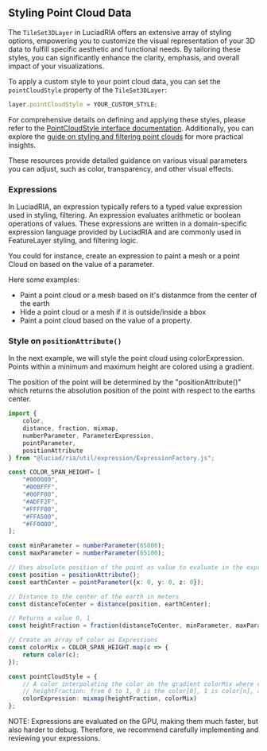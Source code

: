 ## Styling Point Cloud Data

The `TileSet3DLayer` in LuciadRIA offers an extensive array of styling options, empowering you to customize the visual representation of your 3D data to fulfill specific aesthetic and functional needs. By tailoring these styles, you can significantly enhance the clarity, emphasis, and overall impact of your visualizations.

To apply a custom style to your point cloud data, you can set the `pointCloudStyle` property of the `TileSet3DLayer`:

```typescript
layer.pointCloudStyle = YOUR_CUSTOM_STYLE;
```

For comprehensive details on defining and applying these styles, please refer to the [PointCloudStyle interface documentation](https://dev.luciad.com/portal/productDocumentation/LuciadRIA/docs/reference/LuciadRIA/interfaces/_luciad_ria_view_style_PointCloudStyle.PointCloudStyle.html). Additionally, you can explore the [guide on styling and filtering point clouds](https://dev.luciad.com/portal/productDocumentation/LuciadRIA/docs/articles/howto/ogc3dtiles/styling_filtering_point_clouds.html?subcategory=ria_hspc) for more practical insights.

These resources provide detailed guidance on various visual parameters you can adjust, such as color, transparency, and other visual effects.



### Expressions

In LuciadRIA, an expression typically refers to a typed value expression used in styling, filtering. An expression evaluates arithmetic or boolean operations of values. These expressions are written in a domain-specific expression language provided by LuciadRIA and are commonly used in FeatureLayer styling, and filtering logic.

You could for instance, create an expression to paint a mesh or a point Cloud on based on the value of a parameter.

Here some examples:

- Paint a point cloud or a mesh based on it's distanmce from the center of the earth
- Hide a point cloud or a mesh if it is outside/inside a bbox
- Paint a point cloud based on the value of a property.

### Style on `positionAttribute()`

In the next example, we will style the point cloud using colorExpression.
Points within a minimum and maximum height are colored using a gradient.

The position of the point will be determined by the "positionAttribute()" which returns the absolution position of the point with respect to the earths center.

```Typescript
import {
    color,
    distance, fraction, mixmap,
    numberParameter, ParameterExpression,
    pointParameter,
    positionAttribute
} from "@luciad/ria/util/expression/ExpressionFactory.js";

const COLOR_SPAN_HEIGHT= [
    "#000080", 
    "#00BFFF", 
    "#00FF00", 
    "#ADFF2F", 
    "#FFFF00", 
    "#FFA500", 
    "#FF0000", 
];

const minParameter = numberParameter(65000);
const maxParameter = numberParameter(65100);

// Uses absolute position of the point as value to evaluate in the expressions
const position = positionAttribute();
const earthCenter = pointParameter({x: 0, y: 0, z: 0});

// Distance to the center of the earth in meters
const distanceToCenter = distance(position, earthCenter);

// Returns a value 0, 1 
const heightFraction = fraction(distanceToCenter, minParameter, maxParameter);

// Create an array of color as Expressions
const colorMix = COLOR_SPAN_HEIGHT.map(c => {
    return color(c);
});

const pointCloudStyle = {
    // A color interpolating the color on the gradient colorMix where colorMix in an array of color expressions
    // heightFraction: from 0 to 1, 0 is the color[0], 1 is color[n], any value in between the color is interpolated in the gradient
    colorExpression: mixmap(heightFraction, colorMix)
};
```

NOTE: Expressions are evaluated on the GPU, making them much faster, but also harder to debug. Therefore, we recommend carefully implementing and reviewing your expressions.


